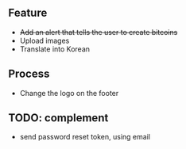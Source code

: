 ## Feature 
- ~~Add an alert that tells the user to create bitcoins~~ 
- Upload images 
- Translate into Korean

## Process
- Change the logo on the footer

## TODO: complement
- send password reset token, using email